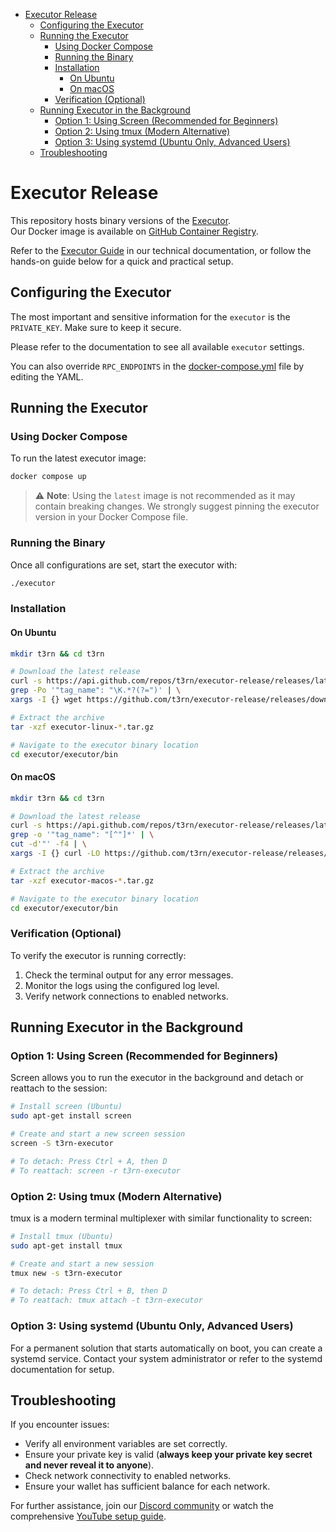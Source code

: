 - [Executor Release](#executor-release)
  - [Configuring the Executor](#configuring-the-executor)
  - [Running the Executor](#running-the-executor)
    - [Using Docker Compose](#using-docker-compose)
    - [Running the Binary](#running-the-binary)
    - [Installation](#installation)
      - [On Ubuntu](#on-ubuntu)
      - [On macOS](#on-macos)
    - [Verification (Optional)](#verification-optional)
  - [Running Executor in the Background](#running-executor-in-the-background)
    - [Option 1: Using Screen (Recommended for Beginners)](#option-1-using-screen-recommended-for-beginners)
    - [Option 2: Using tmux (Modern Alternative)](#option-2-using-tmux-modern-alternative)
    - [Option 3: Using systemd (Ubuntu Only, Advanced Users)](#option-3-using-systemd-ubuntu-only-advanced-users)
  - [Troubleshooting](#troubleshooting)


# Executor Release

This repository hosts binary versions of the [Executor](https://github.com/t3rn/executor-release/releases/).  
Our Docker image is available on [GitHub Container Registry](https://github.com/t3rn/t3rn/pkgs/container/executor).

Refer to the [Executor Guide](https://docs.t3rn.io/executor/executor-overview) in our technical documentation, or follow the hands-on guide below for a quick and practical setup.

## Configuring the Executor

The most important and sensitive information for the `executor` is the `PRIVATE_KEY`. Make sure to keep it secure.

Please refer to the documentation to see all available `executor` settings.

You can also override `RPC_ENDPOINTS` in the [docker-compose.yml](./docker-compose.yml) file by editing the YAML.

## Running the Executor

### Using Docker Compose

To run the latest executor image:  
```bash
docker compose up
```

> ⚠️ **Note**: Using the `latest` image is not recommended as it may contain breaking changes. We strongly suggest pinning the executor version in your Docker Compose file.

### Running the Binary

Once all configurations are set, start the executor with:

```bash
./executor
```

### Installation

#### On Ubuntu
```bash
mkdir t3rn && cd t3rn

# Download the latest release
curl -s https://api.github.com/repos/t3rn/executor-release/releases/latest | \
grep -Po '"tag_name": "\K.*?(?=")' | \
xargs -I {} wget https://github.com/t3rn/executor-release/releases/download/{}/executor-linux-{}.tar.gz

# Extract the archive
tar -xzf executor-linux-*.tar.gz

# Navigate to the executor binary location
cd executor/executor/bin
```

#### On macOS
```bash
mkdir t3rn && cd t3rn

# Download the latest release
curl -s https://api.github.com/repos/t3rn/executor-release/releases/latest | \
grep -o '"tag_name": "[^"]*' | \
cut -d'"' -f4 | \
xargs -I {} curl -LO https://github.com/t3rn/executor-release/releases/download/{}/executor-macos-{}.tar.gz

# Extract the archive
tar -xzf executor-macos-*.tar.gz

# Navigate to the executor binary location
cd executor/executor/bin
```

### Verification (Optional)

To verify the executor is running correctly:
1. Check the terminal output for any error messages.
2. Monitor the logs using the configured log level.
3. Verify network connections to enabled networks.

## Running Executor in the Background

### Option 1: Using Screen (Recommended for Beginners)
Screen allows you to run the executor in the background and detach or reattach to the session:

```bash
# Install screen (Ubuntu)
sudo apt-get install screen

# Create and start a new screen session
screen -S t3rn-executor

# To detach: Press Ctrl + A, then D
# To reattach: screen -r t3rn-executor
```

### Option 2: Using tmux (Modern Alternative)
tmux is a modern terminal multiplexer with similar functionality to screen:

```bash
# Install tmux (Ubuntu)
sudo apt-get install tmux

# Create and start a new session
tmux new -s t3rn-executor

# To detach: Press Ctrl + B, then D
# To reattach: tmux attach -t t3rn-executor
```

### Option 3: Using systemd (Ubuntu Only, Advanced Users)
For a permanent solution that starts automatically on boot, you can create a systemd service. Contact your system administrator or refer to the systemd documentation for setup.


## Troubleshooting

If you encounter issues:  
- Verify all environment variables are set correctly.  
- Ensure your private key is valid (**always keep your private key secret and never reveal it to anyone**).  
- Check network connectivity to enabled networks.  
- Ensure your wallet has sufficient balance for each network.  

For further assistance, join our [Discord community](https://discord.com/invite/S5kHFQTtp6) or watch the comprehensive [YouTube setup guide](https://youtu.be/KYFWwV6ZkLY).
